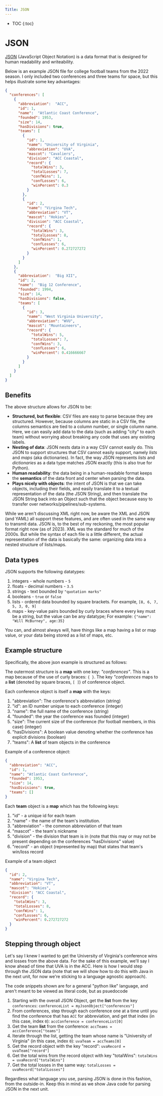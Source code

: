 ```yaml
---
Title: JSON
---
```


* TOC
{:toc}

# JSON

[JSON](https://json.org/) (JavaScript Object Notation) is a data format that is designed for human readability and writeability. 

Below is an example JSON file for college football teams from the 2022 season. I only included two conferences and three teams for space, but this helps illustrate some key advantages:

```json
{
  "conferences": [
    {
      "abbreviation":  "ACC", 
      "id": 1,
      "name":  "Atlantic Coast Conference",
      "founded": 1953,
      "size": 14,
      "hasDivisions": true,
      "teams": [
        {
          "id": 1,
          "name": "University of Virginia",
          "abbreviation": "UVA",
          "mascot": "Cavaliers",
          "division": "ACC Coastal",
          "record": {
            "totalWins": 3,
            "totalLosses": 7,
            "confWins": 1,
            "confLosses": 6,
            "winPercent": 0.3
          }
        },
        {
          "id": 2,
          "name": "Virgina Tech",
          "abbreviation": "VT",
          "mascot": "Hokies",
          "division": "ACC Coastal",
          "record": {
            "totalWins": 3,
            "totalLosses": 8,
            "confWins": 1,
            "confLosses": 6,
            "winPercent": 0.272727272
          }
        }
      ]
    },
    {
      "abbreviation":  "Big XII",
      "id": 2,
      "name":  "Big 12 Conference",
      "founded": 1994,
      "size": 14,
      "hasDivisions": false,
      "teams": [
        {
          "id": 3,
          "name": "West Virginia University",
          "abbreviation": "WVU",
          "mascot": "Mountaineers",
          "record": {
            "totalWins": 5,
            "totalLosses": 7,
            "confWins": 3,
            "confLosses": 6,
            "winPercent": 0.416666667
          }
        }
      ]
    }
  ]
}
```

## Benefits

The above structure allows for JSON to be:

* **Structured, but flexible**: CSV files are easy to parse because they are structured. However, because columns are static in a CSV file, the columns semantics are tied to a column number, or single column name. Here, we can easily add data to the data (such as adding "city" to each team) without worrying about breaking any code that uses any existing labels.  
* **Nesting of data**: JSON nests data in a way CSV cannot easily do. This JSON to support structures that CSV cannot easily support, namely *lists* and *maps* (aka dictionaries). In fact, the way JSON represents *lists* and *dictionaries* as a data type matches JSON exactly (this is also true for Python).  
* **Human readability**: the data being in a human-readable format keeps the **semantics** of the data front and center when parsing the data.
* **Plays nicely with objects**: the intent of JSON is that we can take objects, including their fields, and easily translate it to a textual representation of the data (the JSON String), and then translate the JSON String back into an Object such that the object because easy to transfer over networks/pipelines/sub-systems.

While we aren't discussing XML right now, be aware the XML and JSON (and YAML) all support these features, and are often used in the same way to transmit data. JSON is, to the best of my reckoning, the most popular format right now (as of 2023). XML was the standard for much of the 2000s. But while the syntax of each file is a little different, the actual representation of the data is basically the same: organizing data into a nested structure of lists/maps.

## Data types

JSON supports the following datatypes:
1) integers - whole numbers - `5`
2) floats - decimal numbers - `3.5`
3) strings - text bounded by `"quotation marks"`
4) booleans - `true` or `false`
5) lists - ordered data bounded by square brackets. For example, `[8, 6, 7, 5, 3, 0, 9]`
6) maps - key-value pairs bounded by curly braces where every key must be a string, but the value can be any datatype; For example: `{"name": "Will McBurney", age:35}`

You can, and almost always will, have things like a map having a list or map value, or your data being stored as a list of maps, etc.

## Example structure

Specifically, the above json example is structured as follows:

The outermost structure is a **map** with one key: *"conferences"*. This is a map because of the use of curly braces: `{ }`. The key *"conferences* maps to a **list** (denoted by square braces, `[ ]`) of conference object.

Each conference object is itself a **map** with the keys:
   1) "abbreviation": The conference's abbreviation (string)
   2) "id": an ID number unique to each conference (integer)
   3) "name": the full name of the conference (string)
   4) "founded": the year the conference was founded (integer)
   5) "size": The current size of the conference (for football members, in this case) (integer)
   6) "hasDivisions": A boolean value denoting whether the conference has explicit divisions (boolean)
   7) "teams": A **list** of team objects in the conference 


Example of a conference object:
```json
{
  "abbreviation": "ACC",
  "id": 1,
  "name": "Atlantic Coast Conference",
  "founded": 1953,
  "size": 14,
  "hasDivisions": true,
  "teams": []
}
```

Each **team** object is a **map** which has the following keys:
1) "id" - a unique id for each team
2) "name" - the name of the team's institution.
3) "abbreviation" - the common abbreviation of that team
4) "mascot" - the team's nickname
5) "division" - the division that team is in (note that this may or may not be present depending on the conferences "hasDivisions" value)
6) "record" - an object (represented by map) that states that team's win/loss record

Example of a team object
```json
{
  "id": 2,
  "name": "Virgina Tech",
  "abbreviation": "VT",
  "mascot": "Hokies",
  "division": "ACC Coastal",
  "record": {
    "totalWins": 3,
    "totalLosses": 8,
    "confWins": 1,
    "confLosses": 6,
    "winPercent": 0.272727272
  }
}
```

## Stepping through object

Let's say I knew I wanted to get the University of Virginia's conference wins and losses from the above data. For the sake of this example, we'll say I know ahead of time that UVA is in the ACC. Here is how I would step through the JSON data (note that we will show how to do this with Java in the next unit, for now we're sticking to a language agnostic approach).

The code snippets shown are for a general "python like" language, and aren't meant to be viewed as literal code, but as psuedocode

1) Starting with the overall JSON Object, get the **list** from the key `conferences`: `conferenceList = myJsonObject["conferences"]`
2) From conferences, step through each conference one at a time until you find the conference that has `ACC` for abbreviation, and get that index (in this case, index `0`): `accConference = conferenceList[0]`
3) Get the team **list** from the conference: `accTeams = accConference["teams"]`
4) Iterate through the list, getting the team whose name is "University of Virginia" (in this case, index `0`): `uvaTeam = accTeams[0]`
5) Get the record object with the key "record": `uvaRecord = uvaTeam["record"]`
6) Get the total wins from the record object with key "totalWins": `totalWins = uvaRecord["totalWins"]`
7) Get the total losses in the same way: `totalLosses = uvaRecord["totalLosses"]`

Regardless what language you use, parsing JSON is done in this fashion, from the outside-in. Keep this in mind as we show Java code for parsing JSON in the next unit.